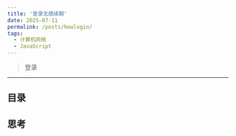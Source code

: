 ```yaml
---
title: '登录无感续期'
date: 2025-07-11
permalink: /posts/howlogin/
tags:
  - 计算机网络
  - JavaScript
---
```


> 登录

---

## 目录

## 思考
